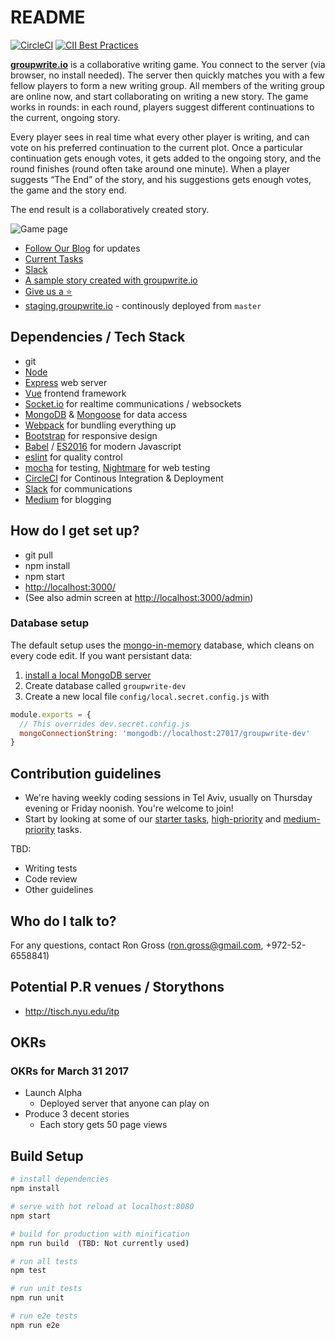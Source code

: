 # README #

[![CircleCI](https://circleci.com/gh/groupwrite-io/groupwrite.io.svg?style=svg)](https://circleci.com/gh/groupwrite-io/groupwrite.io)
[![CII Best Practices](https://bestpractices.coreinfrastructure.org/projects/680/badge)](https://bestpractices.coreinfrastructure.org/projects/680)

**[groupwrite.io](http://groupwrite.io)** is a collaborative writing game. You connect to the server (via browser, no install needed). The server then quickly matches you with a few fellow players to form a new writing group. All members of the writing group are online now, and start collaborating on writing a new story. The game works in rounds: in each round, players suggest different continuations to the current, ongoing story.

Every player sees in real time what every other player is writing, and can vote on his preferred continuation to the current plot. Once a particular continuation gets enough votes, it gets added to the ongoing story, and the round finishes (round often take around one minute). When a player suggests “The End” of the story, and his suggestions gets enough votes, the game and the story end.

The end result is a collaboratively created story.

![Game page](https://cdn-images-1.medium.com/max/2000/1*Y25jCA9bYbC-4R5QTrr7RQ.png)

* [Follow Our Blog](https://medium.com/groupwrite-io) for updates
* [Current Tasks](https://github.com/groupwrite.io/groupwrite.io/projects/1)
* [Slack](https://www.hamsterpad.com/chat/writeio)
* [A sample story created with groupwrite.io](https://www.facebook.com/ripper234/posts/10153753024424159)
* [Give us a :star:](https://github.com/groupwrite-io/groupwrite.io)
* [staging.groupwrite.io](http://staging.groupwrite.io) - continously deployed from ```master```

## Dependencies / Tech Stack ##

* git
* [Node](https://nodejs.org)
* [Express](http://expressjs.com/) web server
* [Vue](https://vuejs.org/) frontend framework
* [Socket.io](http://socket.io/) for realtime communications / websockets
* [MongoDB](https://www.mongodb.com/) & [Mongoose](http://mongoosejs.com/) for data access
* [Webpack](https://webpack.github.io/) for bundling everything up
* [Bootstrap](http://getbootstrap.com/) for responsive design
* [Babel](https://babeljs.io/) / [ES2016](http://es6-features.org/) for modern Javascript
* [eslint](http://eslint.org/) for quality control
* [mocha](https://mochajs.org/) for testing, [Nightmare](http://www.nightmarejs.org/) for web testing
* [CircleCI](circleci.com/gh/groupwrite-io/groupwrite.io/) for Continous Integration & Deployment
* [Slack](https://www.hamsterpad.com/chat/writeio) for communications
* [Medium](https://medium.com/groupwrite-io) for blogging

## How do I get set up? ##

* git pull
* npm install
* npm start
* [http://localhost:3000/](http://localhost:3000/)
* (See also admin screen at [http://localhost:3000/admin](http://localhost:3000/admin))

### Database setup
The default setup uses the [mongo-in-memory](https://www.npmjs.com/package/mongo-in-memory) database, which cleans on every code edit. If you want persistant data:

1. [install a local MongoDB server](https://docs.mongodb.com/manual/administration/install-community/)
2. Create database called `groupwrite-dev`
3. Create a new local file `config/local.secret.config.js` with

```js
module.exports = {
  // This overrides dev.secret.config.js
  mongoConnectionString: 'mongodb://localhost:27017/groupwrite-dev'
}
```

## Contribution guidelines ##

* We're having weekly coding sessions in Tel Aviv, usually on Thursday evening or Friday noonish. You're welcome to join!
* Start by looking at some of our [starter tasks](https://github.com/groupwrite-io/groupwrite.io/labels/starter-task), [high-priority](https://github.com/groupwrite-io/groupwrite.io/issues?q=is%3Aissue+is%3Aopen+label%3Apriority-high) and [medium-priority](https://github.com/groupwrite-io/groupwrite.io/issues?q=is%3Aissue+is%3Aopen+label%3Apriority-medium) tasks.


TBD:

* Writing tests
* Code review
* Other guidelines

## Who do I talk to? ##

For any questions, contact Ron Gross (ron.gross@gmail.com, +972-52-6558841)

## Potential P.R venues / Storythons ##

* http://tisch.nyu.edu/itp

## OKRs ##

### OKRs for March 31 2017 ###

* Launch Alpha
  * Deployed server that anyone can play on
* Produce 3 decent stories
  * Each story gets 50 page views

## Build Setup ##

``` bash
# install dependencies
npm install

# serve with hot reload at localhost:8080
npm start

# build for production with minification
npm run build  (TBD: Not currently used)

# run all tests
npm test

# run unit tests
npm run unit

# run e2e tests
npm run e2e
```

